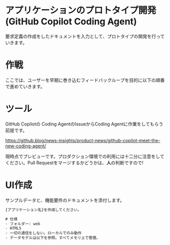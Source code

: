 # アプリケーションのプロトタイプ開発 (GitHub Copilot Coding Agent)

要求定義の作成をしたドキュメントを入力として、プロトタイプの開発を行っていきます。


# 作戦

ここでは、ユーザーを早期に巻き込むフィードバックループを目的に以下の順番で進めていきます。

# ツール
GitHub Copilotの Coding AgentのIssueからCoding Agentに作業をしてもらう前提です。

https://github.blog/news-insights/product-news/github-copilot-meet-the-new-coding-agent/

現時点でプレビューです。プロダクション環境での利用には十二分に注意をしてください。Pull Requestをマージするかどうかは、**人**の判断ですので!

# UI作成

サンプルデータと、機能要件のドキュメントを添付します。

```cmd
{アプリケーション名}を作成してください。

# 仕様
- フォルダー: web
- HTML5
- 一切の通信をしない。ローカルでのみ動作
- データモデルは以下を参照。すべてメモリ上で管理。
```

